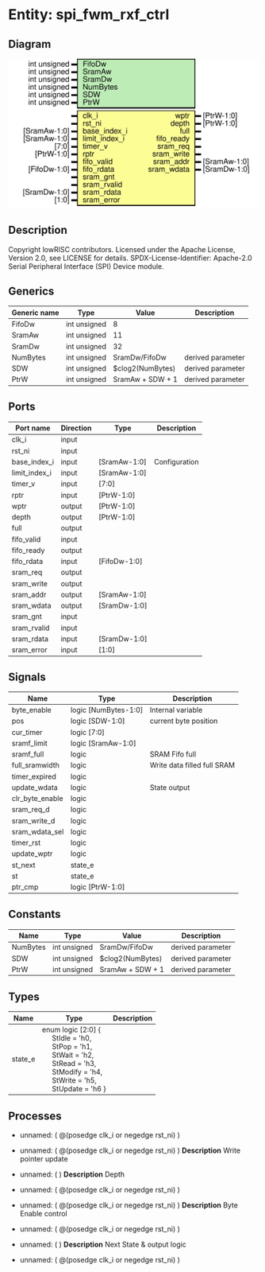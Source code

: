 # Entity: spi_fwm_rxf_ctrl

## Diagram

![Diagram](spi_fwm_rxf_ctrl.svg "Diagram")
## Description

Copyright lowRISC contributors.
 Licensed under the Apache License, Version 2.0, see LICENSE for details.
 SPDX-License-Identifier: Apache-2.0
 Serial Peripheral Interface (SPI) Device module.
 
## Generics

| Generic name | Type         | Value            | Description       |
| ------------ | ------------ | ---------------- | ----------------- |
| FifoDw       | int unsigned | 8                |                   |
| SramAw       | int unsigned | 11               |                   |
| SramDw       | int unsigned | 32               |                   |
| NumBytes     | int unsigned | SramDw/FifoDw    | derived parameter |
| SDW          | int unsigned | $clog2(NumBytes) | derived parameter |
| PtrW         | int unsigned | SramAw + SDW + 1 | derived parameter |
## Ports

| Port name     | Direction | Type         | Description   |
| ------------- | --------- | ------------ | ------------- |
| clk_i         | input     |              |               |
| rst_ni        | input     |              |               |
| base_index_i  | input     | [SramAw-1:0] | Configuration |
| limit_index_i | input     | [SramAw-1:0] |               |
| timer_v       | input     | [7:0]        |               |
| rptr          | input     | [PtrW-1:0]   |               |
| wptr          | output    | [PtrW-1:0]   |               |
| depth         | output    | [PtrW-1:0]   |               |
| full          | output    |              |               |
| fifo_valid    | input     |              |               |
| fifo_ready    | output    |              |               |
| fifo_rdata    | input     | [FifoDw-1:0] |               |
| sram_req      | output    |              |               |
| sram_write    | output    |              |               |
| sram_addr     | output    | [SramAw-1:0] |               |
| sram_wdata    | output    | [SramDw-1:0] |               |
| sram_gnt      | input     |              |               |
| sram_rvalid   | input     |              |               |
| sram_rdata    | input     | [SramDw-1:0] |               |
| sram_error    | input     | [1:0]        |               |
## Signals

| Name            | Type                 | Description                 |
| --------------- | -------------------- | --------------------------- |
| byte_enable     | logic [NumBytes-1:0] | Internal variable           |
| pos             | logic [SDW-1:0]      | current byte position       |
| cur_timer       | logic [7:0]          |                             |
| sramf_limit     | logic [SramAw-1:0]   |                             |
| sramf_full      | logic                | SRAM Fifo full              |
| full_sramwidth  | logic                | Write data filled full SRAM |
| timer_expired   | logic                |                             |
| update_wdata    | logic                | State output                |
| clr_byte_enable | logic                |                             |
| sram_req_d      | logic                |                             |
| sram_write_d    | logic                |                             |
| sram_wdata_sel  | logic                |                             |
| timer_rst       | logic                |                             |
| update_wptr     | logic                |                             |
| st_next         | state_e              |                             |
| st              | state_e              |                             |
| ptr_cmp         | logic [PtrW-1:0]     |                             |
## Constants

| Name     | Type         | Value            | Description       |
| -------- | ------------ | ---------------- | ----------------- |
| NumBytes | int unsigned | SramDw/FifoDw    | derived parameter |
| SDW      | int unsigned | $clog2(NumBytes) | derived parameter |
| PtrW     | int unsigned | SramAw + SDW + 1 | derived parameter |
## Types

| Name    | Type                                                                                                                                                                                                                                                                                                                                                                                                                          | Description |
| ------- | ----------------------------------------------------------------------------------------------------------------------------------------------------------------------------------------------------------------------------------------------------------------------------------------------------------------------------------------------------------------------------------------------------------------------------- | ----------- |
| state_e | enum logic [2:0] {<br><span style="padding-left:20px">     StIdle   = 'h0,<br><span style="padding-left:20px">     StPop    = 'h1,<br><span style="padding-left:20px">     StWait   = 'h2,<br><span style="padding-left:20px">     StRead   = 'h3,<br><span style="padding-left:20px">     StModify = 'h4,<br><span style="padding-left:20px">     StWrite  = 'h5,<br><span style="padding-left:20px">     StUpdate = 'h6   } |             |
## Processes
- unnamed: ( @(posedge clk_i or negedge rst_ni) )
- unnamed: ( @(posedge clk_i or negedge rst_ni) )
**Description**
Write pointer update

- unnamed: (  )
**Description**
Depth

- unnamed: ( @(posedge clk_i or negedge rst_ni) )
- unnamed: ( @(posedge clk_i or negedge rst_ni) )
**Description**
Byte Enable control

- unnamed: ( @(posedge clk_i or negedge rst_ni) )
- unnamed: (  )
**Description**
Next State & output logic

- unnamed: ( @(posedge clk_i or negedge rst_ni) )
